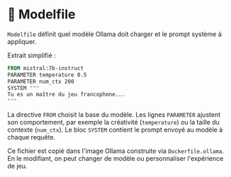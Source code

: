 # 📑 Modelfile

`Modelfile` définit quel modèle Ollama doit charger et le prompt système à appliquer.

Extrait simplifié :
```Dockerfile
FROM mistral:7b-instruct
PARAMETER temperature 0.5
PARAMETER num_ctx 200
SYSTEM """
Tu es un maître du jeu francophone...
"""
```

La directive `FROM` choisit la base du modèle. Les lignes `PARAMETER` ajustent son comportement, par exemple la créativité (`temperature`) ou la taille du contexte (`num_ctx`). Le bloc `SYSTEM` contient le prompt envoyé au modèle à chaque requête.

Ce fichier est copié dans l'image Ollama construite via `Dockerfile.ollama`. En le modifiant, on peut changer de modèle ou personnaliser l'expérience de jeu.
